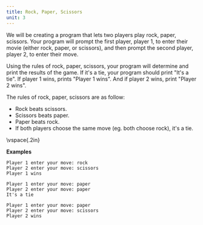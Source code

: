 ```yaml
---
title: Rock, Paper, Scissors
unit: 3
---
```


We will be creating a program that lets two players play rock, paper, scissors.
Your program will prompt the first player, player 1, to enter their movie
(either rock, paper, or scissors), and then prompt the second player, player 2,
to enter their move.

Using the rules of rock, paper, scissors, your program will determine and print
the results of the game. If it's a tie, your program should print "It's a tie".
If player 1 wins, prints "Player 1 wins". And if player 2 wins, print "Player 2
wins".

The rules of rock, paper, scissors are as follow:

- Rock beats scissors.
- Scissors beats paper.
- Paper beats rock.
- If both players choose the same move (eg. both choose rock), it's a tie.


\vspace{.2in}

**Examples**

```text
Player 1 enter your move: rock
Player 2 enter your move: scissors
Player 1 wins
```

```text
Player 1 enter your move: paper
Player 2 enter your move: paper
It's a tie
```

```text
Player 1 enter your move: paper
Player 2 enter your move: scissors
Player 2 wins
```
